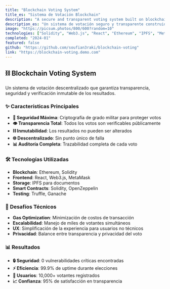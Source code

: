 ```yaml
---
title: "Blockchain Voting System"
title_es: "Sistema de Votación Blockchain"
description: "A secure and transparent voting system built on blockchain technology with smart contracts."
description_es: "Un sistema de votación seguro y transparente construido con tecnología blockchain y contratos inteligentes."
image: "https://picsum.photos/800/600?random=10"
technologies: ["Solidity", "Web3.js", "React", "Ethereum", "IPFS", "MetaMask"]
completed: "2024-01"
featured: false
github: "https://github.com/soufian3raki/blockchain-voting"
link: "https://blockchain-voting.demo.com"
---
```


## ⛓️ **Blockchain Voting System**

Un sistema de votación descentralizado que garantiza transparencia, seguridad y verificación inmutable de los resultados.

### ✨ **Características Principales**

- **🔐 Seguridad Máxima**: Criptografía de grado militar para proteger votos
- **👁️ Transparencia Total**: Todos los votos son verificables públicamente
- **⛓️ Inmutabilidad**: Los resultados no pueden ser alterados
- **🌐 Descentralizado**: Sin punto único de falla
- **📊 Auditoría Completa**: Trazabilidad completa de cada voto

### 🛠️ **Tecnologías Utilizadas**

- **Blockchain**: Ethereum, Solidity
- **Frontend**: React, Web3.js, MetaMask
- **Storage**: IPFS para documentos
- **Smart Contracts**: Solidity, OpenZeppelin
- **Testing**: Truffle, Ganache

### 🎯 **Desafíos Técnicos**

- **Gas Optimization**: Minimización de costos de transacción
- **Escalabilidad**: Manejo de miles de votantes simultáneos
- **UX**: Simplificación de la experiencia para usuarios no técnicos
- **Privacidad**: Balance entre transparencia y privacidad del voto

### 📊 **Resultados**

- **🔒 Seguridad**: 0 vulnerabilidades críticas encontradas
- **⚡ Eficiencia**: 99.9% de uptime durante elecciones
- **👥 Usuarios**: 10,000+ votantes registrados
- **📈 Confianza**: 95% de satisfacción en transparencia
